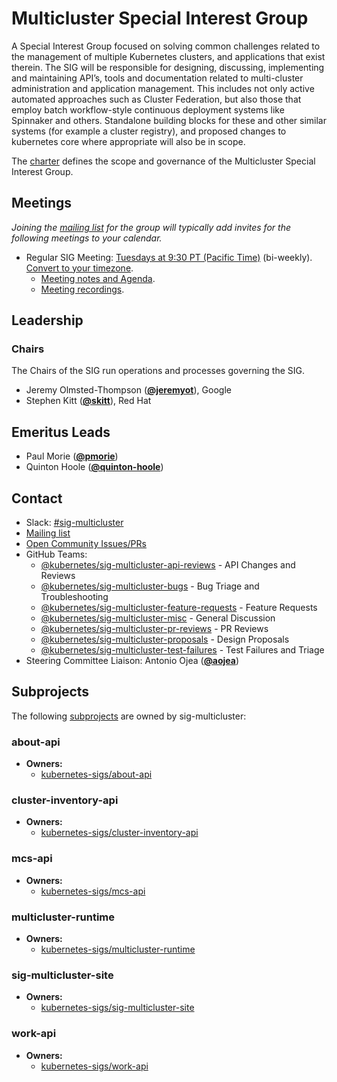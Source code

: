 <!---
This is an autogenerated file!

Please do not edit this file directly, but instead make changes to the
sigs.yaml file in the project root.

To understand how this file is generated, see https://git.k8s.io/community/generator/README.md
--->
# Multicluster Special Interest Group

A Special Interest Group focused on solving common challenges related to the management of multiple Kubernetes clusters, and applications that exist therein. The SIG will be responsible for designing, discussing, implementing and maintaining API’s, tools and documentation related to multi-cluster administration and application management. This includes not only active automated approaches such as Cluster Federation, but also those that employ batch workflow-style continuous deployment systems like Spinnaker and others.  Standalone building blocks for these and other similar systems (for example a cluster registry), and proposed changes to kubernetes core where appropriate will also be in scope.

The [charter](charter.md) defines the scope and governance of the Multicluster Special Interest Group.

## Meetings
*Joining the [mailing list](https://groups.google.com/forum/#!forum/kubernetes-sig-multicluster) for the group will typically add invites for the following meetings to your calendar.*
* Regular SIG Meeting: [Tuesdays at 9:30 PT (Pacific Time)](https://zoom.us/my/k8s.mc) (bi-weekly). [Convert to your timezone](http://www.thetimezoneconverter.com/?t=9%3A30&tz=PT%20%28Pacific%20Time%29).
  * [Meeting notes and Agenda](https://tinyurl.com/sig-multicluster-notes).
  * [Meeting recordings](https://www.youtube.com/playlist?list=PL69nYSiGNLP0HqgyqTby6HlDEz7i1mb0-).

## Leadership

### Chairs
The Chairs of the SIG run operations and processes governing the SIG.

* Jeremy Olmsted-Thompson (**[@jeremyot](https://github.com/jeremyot)**), Google
* Stephen Kitt (**[@skitt](https://github.com/skitt)**), Red Hat

## Emeritus Leads

* Paul Morie (**[@pmorie](https://github.com/pmorie)**)
* Quinton Hoole (**[@quinton-hoole](https://github.com/quinton-hoole)**)

## Contact
- Slack: [#sig-multicluster](https://kubernetes.slack.com/messages/sig-multicluster)
- [Mailing list](https://groups.google.com/forum/#!forum/kubernetes-sig-multicluster)
- [Open Community Issues/PRs](https://github.com/kubernetes/community/labels/sig%2Fmulticluster)
- GitHub Teams:
    - [@kubernetes/sig-multicluster-api-reviews](https://github.com/orgs/kubernetes/teams/sig-multicluster-api-reviews) - API Changes and Reviews
    - [@kubernetes/sig-multicluster-bugs](https://github.com/orgs/kubernetes/teams/sig-multicluster-bugs) - Bug Triage and Troubleshooting
    - [@kubernetes/sig-multicluster-feature-requests](https://github.com/orgs/kubernetes/teams/sig-multicluster-feature-requests) - Feature Requests
    - [@kubernetes/sig-multicluster-misc](https://github.com/orgs/kubernetes/teams/sig-multicluster-misc) - General Discussion
    - [@kubernetes/sig-multicluster-pr-reviews](https://github.com/orgs/kubernetes/teams/sig-multicluster-pr-reviews) - PR Reviews
    - [@kubernetes/sig-multicluster-proposals](https://github.com/orgs/kubernetes/teams/sig-multicluster-proposals) - Design Proposals
    - [@kubernetes/sig-multicluster-test-failures](https://github.com/orgs/kubernetes/teams/sig-multicluster-test-failures) - Test Failures and Triage
- Steering Committee Liaison: Antonio Ojea (**[@aojea](https://github.com/aojea)**)

## Subprojects

The following [subprojects][subproject-definition] are owned by sig-multicluster:
### about-api
- **Owners:**
  - [kubernetes-sigs/about-api](https://github.com/kubernetes-sigs/about-api/blob/master/OWNERS)
### cluster-inventory-api
- **Owners:**
  - [kubernetes-sigs/cluster-inventory-api](https://github.com/kubernetes-sigs/cluster-inventory-api/blob/main/OWNERS)
### mcs-api
- **Owners:**
  - [kubernetes-sigs/mcs-api](https://github.com/kubernetes-sigs/mcs-api/blob/master/OWNERS)
### multicluster-runtime
- **Owners:**
  - [kubernetes-sigs/multicluster-runtime](https://github.com/kubernetes-sigs/multicluster-runtime/blob/main/OWNERS)
### sig-multicluster-site
- **Owners:**
  - [kubernetes-sigs/sig-multicluster-site](https://github.com/kubernetes-sigs/sig-multicluster-site/blob/main/OWNERS)
### work-api
- **Owners:**
  - [kubernetes-sigs/work-api](https://github.com/kubernetes-sigs/work-api/blob/master/OWNERS)

[subproject-definition]: https://github.com/kubernetes/community/blob/master/governance.md#subprojects
[working-group-definition]: https://github.com/kubernetes/community/blob/master/governance.md#working-groups
<!-- BEGIN CUSTOM CONTENT -->

<!-- END CUSTOM CONTENT -->
